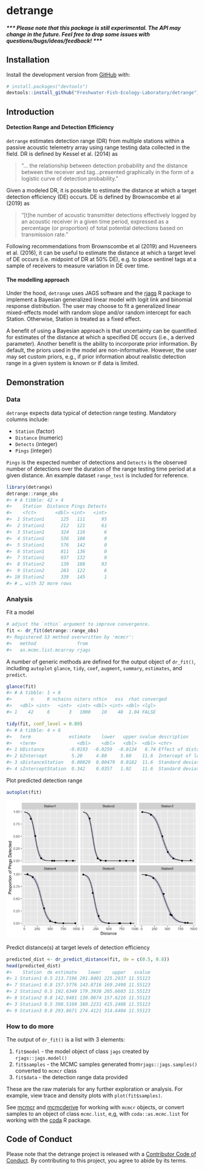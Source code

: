 
<!-- README.md is generated from README.Rmd. Please edit that file -->

# detrange

##### \*\*\* Please note that this package is still experimental. The API may change in the future. Feel free to drop some issues with questions/bugs/ideas/feedback! \*\*\*

## Installation

Install the development version from [GitHub](https://github.com/) with:

``` r
# install.packages("devtools")
devtools::install_github("Freshwater-Fish-Ecology-Laboratory/detrange")
```

## Introduction

#### Detection Range and Detection Efficiency

`detrange` estimates detection range (DR) from multiple stations within
a passive acoustic telemetry array using range testing data collected in
the field. DR is defined by Kessel et al. (2014) as

> “… the relationship between detection probability and the distance
> between the receiver and tag…presented graphically in the form of a
> logistic curve of detection probability.”

Given a modeled DR, it is possible to estimate the distance at which a
target detection efficiency (DE) occurs. DE is defined by Brownscombe et
al (2019) as

> “\[t\]he number of acoustic transmitter detections effectively logged
> by an acoustic receiver in a given time period, expressed as a
> percentage (or proportion) of total potential detections based on
> transmission rate.”

Following recommendations from Brownscombe et al (2019) and Huveneers et
al. (2016), it can be useful to estimate the distance at which a target
level of DE occurs (i.e. midpoint of DR at 50% DE), e.g. to place
sentinel tags at a sample of receivers to measure variation in DE over
time.

#### The modelling approach

Under the hood, `detrange` uses JAGS software and the
[rjags](https://cran.r-project.org/web/packages/rjags/rjags.pdf) R
package to implement a Bayesian generalized linear model with logit link
and binomial response distribution. The user may choose to fit a
generalized linear mixed-effects model with random slope and/or random
intercept for each Station. Otherwise, Station is treated as a fixed
effect.

A benefit of using a Bayesian approach is that uncertainty can be
quantified for estimates of the distance at which a specified DE occurs
(i.e., a derived parameter). Another benefit is the ability to
incorporate prior information. By default, the priors used in the model
are non-informative. However, the user may set custom priors, e.g., if
prior information about realistic detection range in a given system is
known or if data is limited.

## Demonstration

### Data

`detrange` expects data typical of detection range testing. Mandatory
columns include:

-   `Station` (factor)  
-   `Distance` (numeric)  
-   `Detects` (integer)  
-   `Pings` (integer)

`Pings` is the expected number of detections and `Detects` is the
observed number of detections over the duration of the range testing
time period at a given distance. An example dataset `range_test` is
included for reference.

``` r
library(detrange)
detrange::range_obs
#> # A tibble: 42 × 4
#>    Station  Distance Pings Detects
#>    <fct>       <dbl> <int>   <int>
#>  1 Station1      125   111      95
#>  2 Station1      212   121      61
#>  3 Station1      324   116       6
#>  4 Station1      536   108       0
#>  5 Station1      576   142       0
#>  6 Station1      811   136       0
#>  7 Station1      937   132       0
#>  8 Station2      130   108      93
#>  9 Station2      283   122       6
#> 10 Station2      339   145       1
#> # … with 32 more rows
```

### Analysis

Fit a model

``` r
# adjust the `nthin` argument to improve convergence.
fit <- dr_fit(detrange::range_obs)
#> Registered S3 method overwritten by 'mcmcr':
#>   method               from 
#>   as.mcmc.list.mcarray rjags
```

A number of generic methods are defined for the output object of
`dr_fit()`, including `autoplot` `glance`, `tidy`, `coef`, `augment`,
`summary`, `estimates`, and `predict`.

``` r
glance(fit)
#> # A tibble: 1 × 8
#>       n     K nchains niters nthin   ess  rhat converged
#>   <dbl> <int>   <int>  <int> <dbl> <int> <dbl> <lgl>    
#> 1    42     6       3   1000    10    48  1.04 FALSE
```

``` r
tidy(fit, conf_level = 0.89)
#> # A tibble: 4 × 6
#>   term              estimate    lower   upper svalue description                
#>   <term>               <dbl>    <dbl>   <dbl>  <dbl> <chr>                      
#> 1 bDistance         -0.0193  -0.0259  -0.0134   8.74 Effect of distance on logi…
#> 2 bIntercept         5.20     4.80     5.60    11.6  Intercept of logit(`eDetec…
#> 3 sDistanceStation   0.00829  0.00479  0.0182  11.6  Standard deviation of `bDi…
#> 4 sInterceptStation  0.342    0.0357   1.02    11.6  Standard deviation of `bIn…
```

Plot predicted detection range

``` r
autoplot(fit)
```

![](man/figures/README-unnamed-chunk-5-1.png)<!-- -->

Predict distance(s) at target levels of detection efficiency

``` r
predicted_dist <- dr_predict_distance(fit, de = c(0.5, 0.8))
head(predicted_dist)
#>    Station  de estimate    lower    upper   svalue
#> 1 Station1 0.5 213.7196 201.8401 225.2937 11.55123
#> 7 Station1 0.8 157.5776 143.8716 169.2490 11.55123
#> 2 Station2 0.5 192.6349 179.3938 205.6603 11.55123
#> 8 Station2 0.8 142.9481 130.0874 157.6216 11.55123
#> 3 Station3 0.5 398.5169 380.2231 415.2408 11.55123
#> 9 Station3 0.8 293.8671 274.4121 314.6404 11.55123
```

### How to do more

The output of `dr_fit()` is a list with 3 elements:  
1. `fit$model` - the model object of class `jags` created by
`rjags::jags.model()`  
1. `fit$samples` - the MCMC samples generated
from`rjags::jags.samples()` converted to `mcmcr` class  
1. `fit$data` - the detection range data provided

These are the raw materials for any further exploration or analysis. For
example, view trace and density plots with `plot(fit$samples)`.

See [mcmcr](https://github.com/poissonconsulting/mcmcr) and
[mcmcderive](https://github.com/poissonconsulting/mcmcderive) for
working with `mcmcr` objects, or convert samples to an object of class
`mcmc.list`, e,g, with `coda::as.mcmc.list` for working with the
[coda](https://github.com/cran/coda) R package.

## Code of Conduct

Please note that the detrange project is released with a [Contributor
Code of
Conduct](https://contributor-covenant.org/version/2/0/CODE_OF_CONDUCT.html).
By contributing to this project, you agree to abide by its terms.
